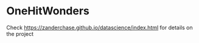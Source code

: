 # OneHitWonders

Check https://zanderchase.github.io/datascience/index.html for details on the project
